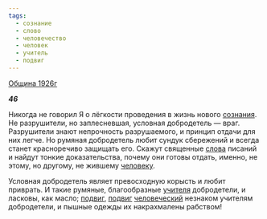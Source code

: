 ```yaml
---
tags:
  - сознание
  - слово
  - человечество
  - человек
  - учитель
  - подвиг
---
```

[Община 1926г](https://127.0.0.1:4002/agni/1926)

___46___

Никогда не говорил Я о лёгкости проведения в жизнь нового [сознания](../../../tags/#сознание). Не разрушители, но заплесневшая, условная добродетель — враг. Разрушители знают непрочность разрушаемого, и принцип отдачи для них легче. Но румяная добродетель любит сундук сбережений и всегда станет красноречиво защищать его. Скажут священные [слова](../../../tags/#слово) писаний и найдут тонкие доказательства, почему они готовы отдать, именно, не этому, но другому, не жившему [человеку](../../../tags/#человек).   

Условная добродетель являет превосходную корысть и любит приврать. И такие румяные, благообразные [учителя](../../../tags/#учитель) добродетели, и ласковы, как масло; [подвиг](../../../tags/#подвиг), [подвиг](../../../tags/#подвиг) [человеческий](../../../tags/#человечество) незнаком учителям добродетели, и пышные одежды их накрахмалены рабством!   

